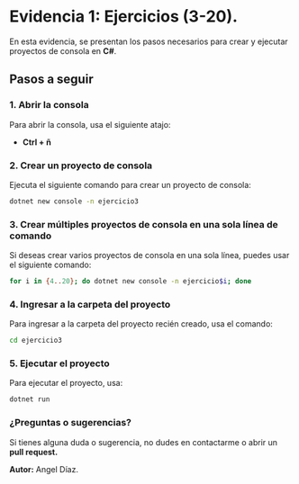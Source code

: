 # Evidencia 1: Ejercicios (3-20).

En esta evidencia, se presentan los pasos necesarios para crear y ejecutar proyectos de consola en **C#**.

## Pasos a seguir

### 1. **Abrir la consola**  
Para abrir la consola, usa el siguiente atajo:
- **Ctrl + ñ**

### 2. **Crear un proyecto de consola**
Ejecuta el siguiente comando para crear un proyecto de consola:
```bash
dotnet new console -n ejercicio3
```

### 3. Crear múltiples proyectos de consola en una sola línea de comando
Si deseas crear varios proyectos de consola en una sola línea, puedes usar el siguiente comando:
```bash
for i in {4..20}; do dotnet new console -n ejercicio$i; done
```

### 4. Ingresar a la carpeta del proyecto
Para ingresar a la carpeta del proyecto recién creado, usa el comando:
```bash
cd ejercicio3
```

### 5. Ejecutar el proyecto
Para ejecutar el proyecto, usa:
```bash
dotnet run
```

### ¿Preguntas o sugerencias?
Si tienes alguna duda o sugerencia, no dudes en contactarme o abrir un **pull request.**

**Autor:** Angel Díaz.